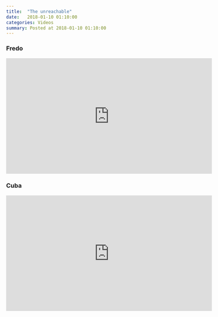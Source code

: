 ```yaml
---
title:  "The unreachable"
date:   2018-01-10 01:10:00
categories: Videos
summary: Posted at 2018-01-10 01:10:00
---
```


### Fredo

<iframe width="560" height="315" src="https://www.youtube.com/embed/jYnRBX2Trtk" frameborder="0" allowfullscreen></iframe>

### Cuba

<iframe width="560" height="315" src="https://www.youtube.com/embed/OM9sIbddq24" frameborder="0" allowfullscreen></iframe>

